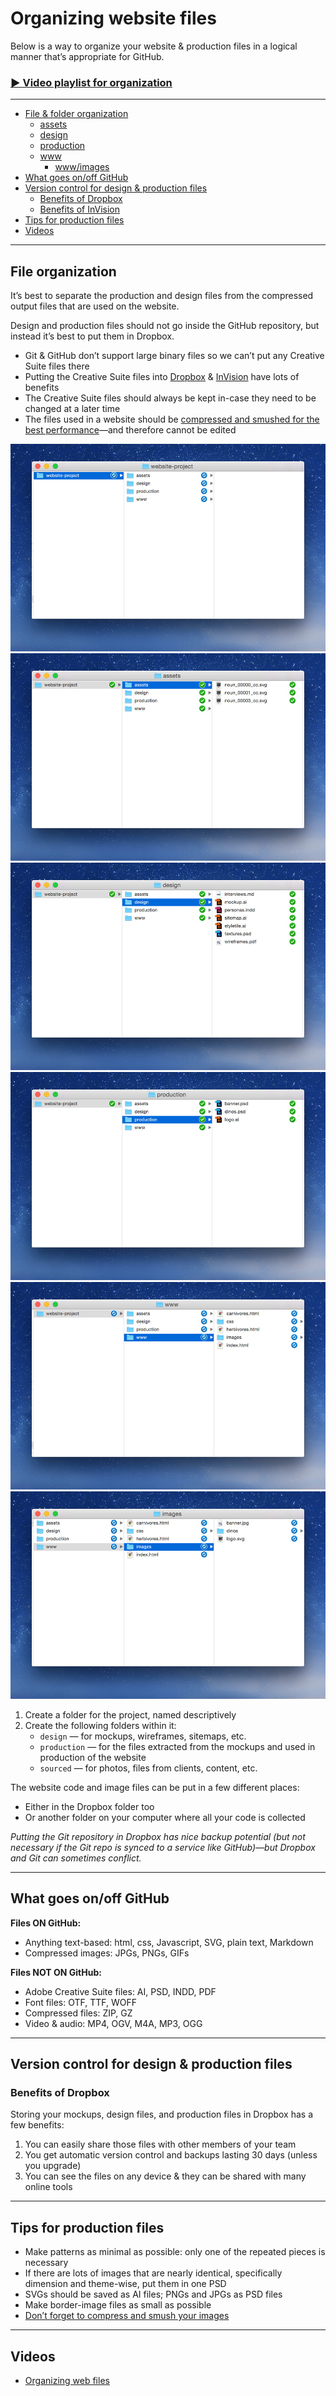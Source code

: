 # Organizing website files

Below is a way to organize your website & production files in a logical manner that’s appropriate for GitHub.

### [▶ Video playlist for organization](https://www.youtube.com/watch?v=_bn7bYpuNcQ&list=PLWjCJDeWfDdfJhlnFDLwCu4GZ_2lfuMMx)

---

- [File & folder organization](#file--folder-organization)
	- [assets](#assets)
	- [design](#design)
	- [production](#production)
	- [www](#www)
		- [www/images](#www-images)
- [What goes on/off GitHub](#what-goes-onoff-github)
- [Version control for design & production files](#version-control-for-design--production-files)
	- [Benefits of Dropbox](#benefits-of-dropbox)
	- [Benefits of InVision](#benefits-of-invision)
- [Tips for production files](#tips-for-production-files)
- [Videos](#videos)

---

## File organization

It’s best to separate the production and design files from the compressed output files that are used on the website.

Design and production files should not go inside the GitHub repository, but instead it’s best to put them in Dropbox.

- Git & GitHub don’t support large binary files so we can’t put any Creative Suite files there
- Putting the Creative Suite files into [Dropbox](#benefits-of-dropbox) & [InVision](#benefits-of-invision) have lots of benefits
- The Creative Suite files should always be kept in-case they need to be changed at a later time
- The files used in a website should be [compressed and smushed for the best performance](../performance/)—and therefore cannot be edited

![](readme-screenshots/root.jpg)
![](readme-screenshots/assets.jpg)
![](readme-screenshots/design.jpg)
![](readme-screenshots/prod.jpg)
![](readme-screenshots/www.jpg)
![](readme-screenshots/www-images.jpg)

1. Create a folder for the project, named descriptively
2. Create the following folders within it:
	- `design` — for mockups, wireframes, sitemaps, etc.
	- `production` — for the files extracted from the mockups and used in production of the website
	- `sourced` — for photos, files from clients, content, etc.

The website code and image files can be put in a few different places:

- Either in the Dropbox folder too
- Or another folder on your computer where all your code is collected

*Putting the Git repository in Dropbox has nice backup potential (but not necessary if the Git repo is synced to a service like GitHub)—but Dropbox and Git can sometimes conflict.*

---

## What goes on/off GitHub

**Files ON GitHub:**

- Anything text-based: html, css, Javascript, SVG, plain text, Markdown
- Compressed images: JPGs, PNGs, GIFs

**Files NOT ON GitHub:**

- Adobe Creative Suite files: AI, PSD, INDD, PDF
- Font files: OTF, TTF, WOFF
- Compressed files: ZIP, GZ
- Video & audio: MP4, OGV, M4A, MP3, OGG

---

## Version control for design & production files

### Benefits of Dropbox

Storing your mockups, design files, and production files in Dropbox has a few benefits:

1. You can easily share those files with other members of your team
2. You get automatic version control and backups lasting 30 days (unless you upgrade)
3. You can see the files on any device & they can be shared with many online tools

---

## Tips for production files

- Make patterns as minimal as possible: only one of the repeated pieces is necessary
- If there are lots of images that are nearly identical, specifically dimension and theme-wise, put them in one PSD
- SVGs should be saved as AI files; PNGs and JPGs as PSD files
- Make border-image files as small as possible
- [Don’t forget to compress and smush your images](../image-formats/#image-smushing)

---

## Videos

- [Organizing web files](https://www.youtube.com/watch?v=V3xDoXeq0ic&list=PLWjCJDeWfDdfJhlnFDLwCu4GZ_2lfuMMx&index=1)
